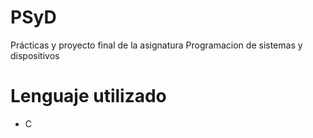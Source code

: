 # PSyD
Prácticas y proyecto final de la asignatura Programacion de sistemas y dispositivos

# Lenguaje utilizado
- C
